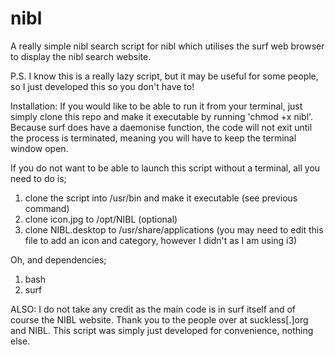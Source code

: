 # nibl
A really simple nibl search script for nibl which utilises the surf web browser to display the nibl search website.

P.S. I know this is a really lazy script, but it may be useful for some people, so I just developed this so you don't have to!

Installation:
If you would like to be able to run it from your terminal, just simply clone this repo and make it executable by running 'chmod +x nibl'.
Because surf does have a daemonise function, the code will not exit until the process is terminated, meaning you will have to keep the terminal window open.

If you do not want to be able to launch this script without a terminal, all you need to do is;

1) clone the script into /usr/bin and make it executable (see previous command)
2) clone icon.jpg to /opt/NIBL (optional)
3) clone NIBL.desktop to /usr/share/applications (you may need to edit this file to add an icon and category, however I didn't as I am using i3)

Oh, and dependencies;

1) bash
2) surf

ALSO: I do not take any credit as the main code is in surf itself and of course the NIBL website. Thank you to the people over at suckless[.]org and NIBL. This script was simply just developed for convenience, nothing else.

